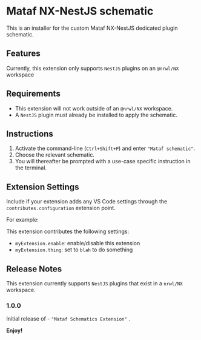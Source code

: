 # Mataf NX-NestJS schematic

This is an installer for the custom Mataf NX-NestJS dedicated plugin schematic.

## Features

Currently, this extension only supports `NestJS` plugins on an `@nrwl/NX` workspace

## Requirements

-   This extension will not work outside of an `@nrwl/NX` workspace.
-   A `NestJS` plugin must already be installed to apply the schematic.

## Instructions

1. Activate the command-line (`Ctrl+Shift+P`) and enter `"Mataf schematic"`.
2. Choose the relevant schematic.
3. You will thereafter be prompted with a use-case specific instruction in the terminal.

## Extension Settings

Include if your extension adds any VS Code settings through the `contributes.configuration` extension point.

For example:

This extension contributes the following settings:

-   `myExtension.enable`: enable/disable this extension
-   `myExtension.thing`: set to `blah` to do something

## Release Notes

This extension currently supports `NestJS` plugins that exist in a `nrwl/NX` workspace.

### 1.0.0

Initial release of - `"Mataf Schematics Extension"` .

**Enjoy!**
